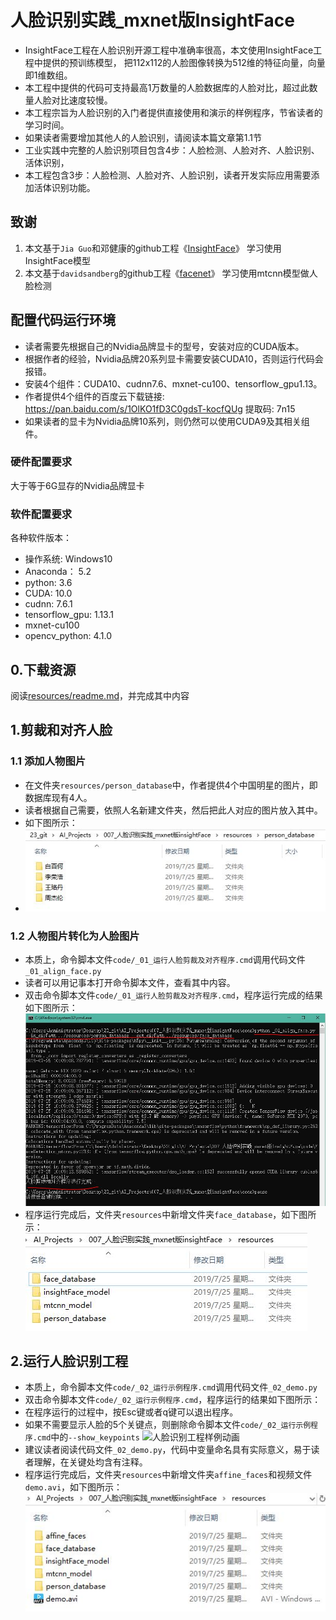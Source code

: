 # 人脸识别实践_mxnet版InsightFace
* InsightFace工程在人脸识别开源工程中准确率很高，本文使用InsightFace工程中提供的预训练模型，
把112x112的人脸图像转换为512维的特征向量，向量即1维数组。
* 本工程中提供的代码可支持最高1万数量的人脸数据库的人脸对比，超过此数量人脸对比速度较慢。
* 本工程宗旨为人脸识别的入门者提供直接使用和演示的样例程序，节省读者的学习时间。
* 如果读者需要增加其他人的人脸识别，请阅读本篇文章第1.1节
* 工业实践中完整的人脸识别项目包含4步：人脸检测、人脸对齐、人脸识别、活体识别，
* 本工程包含3步：人脸检测、人脸对齐、人脸识别，读者开发实际应用需要添加活体识别功能。

## 致谢
1. 本文基于`Jia Guo`和邓健康的github工程《[InsightFace](https://github.com/deepinsight/insightface)》 学习使用InsightFace模型
2. 本文基于`davidsandberg`的github工程《[facenet](https://github.com/davidsandberg/facenet)》 学习使用mtcnn模型做人脸检测

## 配置代码运行环境
* 读者需要先根据自己的Nvidia品牌显卡的型号，安装对应的CUDA版本。
* 根据作者的经验，Nvidia品牌20系列显卡需要安装CUDA10，否则运行代码会报错。
* 安装4个组件：CUDA10、cudnn7.6、mxnet-cu100、tensorflow_gpu1.13。
* 作者提供4个组件的百度云下载链接: https://pan.baidu.com/s/1OlKO1fD3C0gdsT-kocfQUg 提取码: 7n15
* 如果读者的显卡为Nvidia品牌10系列，则仍然可以使用CUDA9及其相关组件。

### 硬件配置要求
大于等于6G显存的Nvidia品牌显卡

### 软件配置要求
各种软件版本：
* 操作系统: Windows10
* Anaconda： 5.2
* python: 3.6
* CUDA: 10.0
* cudnn: 7.6.1
* tensorflow_gpu: 1.13.1
* mxnet-cu100
* opencv_python: 4.1.0

## 0.下载资源
阅读[resources/readme.md](resources/)，并完成其中内容

## 1.剪裁和对齐人脸

### 1.1 添加人物图片
* 在文件夹`resources/person_database`中，作者提供4个中国明星的图片，即数据库现有4人。
* 读者根据自己需要，依照人名新建文件夹，然后把此人对应的图片放入其中。
* 如下图所示：
* ![人物文件夹截图](markdown_images/01.jpg)

### 1.2 人物图片转化为人脸图片
* 本质上，命令脚本文件`code/_01_运行人脸剪裁及对齐程序.cmd`调用代码文件`_01_align_face.py`
* 读者可以用记事本打开命令脚本文件，查看其中内容。
* 双击命令脚本文件`code/_01_运行人脸剪裁及对齐程序.cmd`，程序运行完成的结果如下图所示：
![剪裁和对齐人脸截图](markdown_images/02.jpg)
* 程序运行完成后，文件夹`resources`中新增文件夹`face_database`，如下图所示：
![文件夹截图_1](markdown_images/04.jpg)

## 2.运行人脸识别工程
* 本质上，命令脚本文件`code/_02_运行示例程序.cmd`调用代码文件`_02_demo.py`
* 双击命令脚本文件`code/_02_运行示例程序.cmd`，程序运行的结果如下图所示：
* 在程序运行的过程中，按Esc键或者q键可以退出程序。
* 如果不需要显示人脸的5个关键点，则删除命令脚本文件`code/_02_运行示例程序.cmd`中的`--show_keypoints`
![人脸识别工程样例动画](markdown_images/03.gif)
* 建议读者阅读代码文件`_02_demo.py`，代码中变量命名具有实际意义，易于读者理解，在关键处均含有注释。
* 程序运行完成后，文件夹`resources`中新增文件夹`affine_faces`和视频文件`demo.avi`，如下图所示：
![文件夹截图_2](markdown_images/05.jpg)